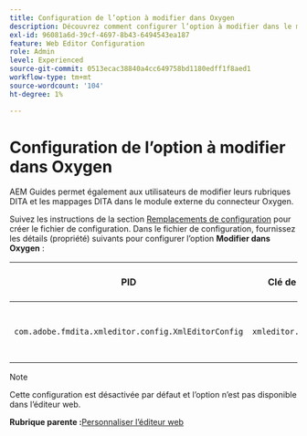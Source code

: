 ```yaml
---
title: Configuration de l’option à modifier dans Oxygen
description: Découvrez comment configurer l’option à modifier dans le module externe du connecteur Oxygen.
exl-id: 96081a6d-39cf-4697-8b43-6494543ea187
feature: Web Editor Configuration
role: Admin
level: Experienced
source-git-commit: 0513ecac38840a4cc649758bd1180edff1f8aed1
workflow-type: tm+mt
source-wordcount: '104'
ht-degree: 1%

---
```


# Configuration de l’option à modifier dans Oxygen

AEM Guides permet également aux utilisateurs de modifier leurs rubriques DITA et les mappages DITA dans le module externe du connecteur Oxygen.

Suivez les instructions de la section [Remplacements de configuration](download-install-additional-config-override.md#) pour créer le fichier de configuration. Dans le fichier de configuration, fournissez les détails (propriété) suivants pour configurer l’option **Modifier dans Oxygen** :



| PID | Clé de propriété | Valeur de la propriété |
|---|------------|--------------|
| `com.adobe.fmdita.xmleditor.config.XmlEditorConfig` | `xmleditor.editinoxygen` | Booléen \(true/false\). **Valeur par défaut** : false |

>[!NOTE]
>
> Cette configuration est désactivée par défaut et l’option n’est pas disponible dans l’éditeur web.

**Rubrique parente :**&#x200B;[ Personnaliser l’éditeur web](conf-web-editor.md)
